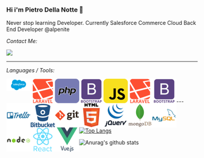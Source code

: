 ### Hi i'm Pietro Della Notte 👋


Never stop learning Developer. Currently Salesforce Commerce Cloud Back End Developer @alpenite

*Contact Me:*

[<img align="left" src="https://static.licdn.com/sc/h/al2o9zrvru7aqj8e1x2rzsrca" width="30"> ](https://www.linkedin.com/in/pietro-della-notte/)

<br/>

---


*Languages / Tools:*


<img align='left' alt='salesforce' title="Salesforce" src="salesforce_logo_icon_168852.png" width='64' height='32'>
<img align='left' alt='bitbucket' title="Bit Bucket" src="https://github.com/pedrozebra/pedrozebra/blob/main/laravel_plain_wordmark_logo_icon_146439.png" width='64' height='64'>
<img align='left' alt='bitbucket' title="Bit Bucket" src="https://github.com/pedrozebra/pedrozebra/blob/main/php_icon_130857.png" width='64' height='64'>
<img align='left' alt='bitbucket' title="Bit Bucket" src="https://github.com/pedrozebra/pedrozebra/blob/main/bootstrap_plain_wordmark_logo_icon_146620.png" width='64' height='64'>
<img align='left' alt='bitbucket' title="Bit Bucket" src="https://github.com/pedrozebra/pedrozebra/blob/main/javascript_icon_130900.png" width='64' height='64'>
<img align='left' alt='laravel' title="Laravel" src="https://github.com/pedrozebra/pedrozebra/blob/main/laravel_plain_wordmark_logo_icon_146439.png" width='64' height='64'>
<img align='left' alt='bootstrap' title="Bootstrap" src="https://github.com/pedrozebra/pedrozebra/blob/main/bootstrap_plain_wordmark_logo_icon_146620.png" width='64' height='64'>
<img align='left' alt='trello' title="Trello" src="https://github.com/pedrozebra/pedrozebra/blob/main/trello_plain_wordmark_logo_icon_146320.png" width='64' height='64'>

<img align='left' alt='bitbucket' title="Bit Bucket" src="https://github.com/pedrozebra/pedrozebra/blob/main/bitbucket_original_wordmark_logo_icon_146622.png" width='64' height='64'>
<img align='left' alt='git' title="Git" src="https://github.com/pedrozebra/pedrozebra/blob/main/git_original_wordmark_logo_icon_146510.png" width='64' height='64'>
<img align='left' alt='html' title="Html" src="https://github.com/pedrozebra/pedrozebra/blob/main/html_original_wordmark_logo_icon_146478.png" width='64' height='64'>
<img align='left' alt='jquery' title="JQuery" src="https://github.com/pedrozebra/pedrozebra/blob/main/jquery_original_wordmark_logo_icon_146447.png" width='64' height='64'>
<img align='left' alt='mongodb' title="MongoDB" src="https://github.com/pedrozebra/pedrozebra/blob/main/mongodb_original_wordmark_logo_icon_146425.png" width='64' height='64'>
<img align='left' alt='mysql' title="MySQL" src="https://github.com/pedrozebra/pedrozebra/blob/main/mysql_original_wordmark_logo_icon_146417.png" width='64' height='64'>
<img align='left' alt='nodejs' title="NodeJs" src="https://github.com/pedrozebra/pedrozebra/blob/main/nodejs_original_wordmark_logo_icon_146412.png" width='64' height='64'>
<img align='left' alt='react' title="React" src="https://github.com/pedrozebra/pedrozebra/blob/main/react_original_wordmark_logo_icon_146375.png" width='64' height='64'>
<img align='left' alt='vuejs' title="VueJS" src="https://github.com/pedrozebra/pedrozebra/blob/main/vuejs_original_wordmark_logo_icon_146305.png" width='64' height='64'>


<br/>
<br/>
<br/>
---

[![Top Langs](https://github-readme-stats.vercel.app/api/top-langs/?username=pedrozebra&layout=compact)](https://github.com/anuraghazra/github-readme-stats)

![Anurag's github stats](https://github-readme-stats.vercel.app/api?username=pedrozebra&show_icons=true&theme=dark)

<!--
**pedrozebra/pedrozebra** is a ✨ _special_ ✨ repository because its `README.md` (this file) appears on your GitHub profile.

Here are some ideas to get you started:

- 🔭 I’m currently working on ...
- 🌱 I’m currently learning ...
- 👯 I’m looking to collaborate on ...
- 🤔 I’m looking for help with ...
- 💬 Ask me about ...
- 📫 How to reach me: ...
- 😄 Pronouns: ...
- ⚡ Fun fact: ...
-->
